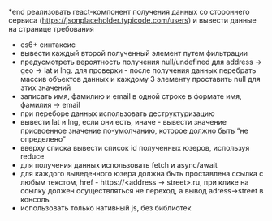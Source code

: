 *end
реализовать react-компонент получения данных со стороннего сервиса (https://jsonplaceholder.typicode.com/users) и вывести данные на странице
требования
-	es6+ синтаксис
-	вывести каждый второй полученный элемент путем фильтрации
-	предусмотреть вероятность получения null/undefined для address -> geo -> lat и lng. для проверки - после получения данных перебрать массив объектов данных и каждому 3 элементу проставить null для этих значений
-	записать имя, фамилию и email в одной строке в формате имя, фамилия -> email
-	при переборе данных использовать деструктуризацию
-	вывести lat и lng, если они есть, иначе - вывести значение присвоенное значение по-умолчанию, которое должно быть “не определено”
-	вверху списка вывести список id полученных юзеров, используя reduce
-	для получения данных использовать fetch и async/await 
-	для каждого выведенного юзера должна быть проставлена ссылка с любым текстом, href - https://<address -> street>.ru, при клике на ссылку должен осуществляться не переход, а вывод adress->street в консоль
-	использовать только нативный js, без библиотек
